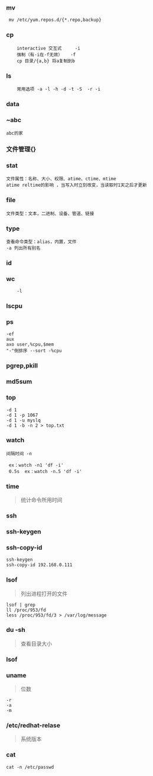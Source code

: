 ### mv
    
     mv /etc/yum.repos.d/{*.repo,backup}
    
### cp

        interactive 交互式     -i 
        强制（有-i在-f无效）   -f
        cp 目录/{a,b} 将a复制到b
        
### ls 
    
        常用选项 -a -l -h -d -t -S  -r -i
        
### data

        
### ~abc

    abc的家        
      
### 文件管理{}

### stat
    
    文件属性：名称、大小、权限、atime、ctime、mtime
    atime reltime的影响 ，当写入时立刻改变，当读取时1天之后才更新  
    
### file

    文件类型：文本，二进制、设备、管道、链接

### type 

    查看命令类型：alias，内置，文件
    -a 列出所有别名
### id

### wc 
        
        -l
        
### lscpu

### ps 

    -ef 
    aux
    axo user,%cpu,$mem
    "-"倒排序 --sort -%cpu

### pgrep,pkill


### md5sum

### top

    -d 1
    -d 1 -p 1067
    -d 1 -u myslq
    -d 1 -b -n 2 > top.txt

### watch 

    间隔时间 -n
    
     ex：watch -n1 'df -i'
     0.5s  ex：watch -n.5 'df -i'
     
### time
> 统计命令所用时间  

### ssh

### ssh-keygen

### ssh-copy-id

    ssh-keygen
    ssh-copy-id 192.168.0.111
    
    
### lsof
> 列出进程打开的文件
    
    lsof | grep  
    ll /proc/953/fd
    less /proc/953/fd/3 > /var/log/message
    
### du -sh
> 查看目录大小

### lsof

### uname 
> 位数

    -r
    -a
    -m

### /etc/redhat-relase
> 系统版本
 
 
### cat 

    cat -n /etc/passwd
        